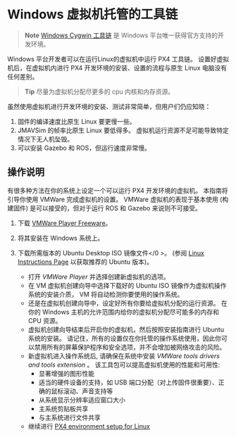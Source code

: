 # Windows 虚拟机托管的工具链

> **Note** [Windows Cygwin 工具链](../setup/dev_env_windows_cygwin.md) 是 Windows 平台唯一获得官方支持的开发环境。

Windows 平台开发者可以在运行Linux的虚拟机中运行 PX4 工具链。 设置好虚拟机后，在虚拟机内进行 PX4 开发环境的安装、设置的流程与原生 Linux 电脑没有任何差别。

> **Tip** 尽量为虚拟机分配尽更多的 cpu 内核和内存资源。

虽然使用虚拟机进行开发环境的安装、测试非常简单，但用户们仍应知晓：

1. 固件的编译速度比原生 Linux 要更慢一些。
2. JMAVSim 的帧率比原生 Linux 要低得多。 虚拟机运行资源不足可能导致特定情况下无人机坠毁。
3. 可以安装 Gazebo 和 ROS，但运行速度非常慢。

## 操作说明

有很多种方法在你的系统上设定一个可以运行 PX4 开发环境的虚拟机。 本指南将引导你使用 VMWare 完成虚拟机的设置。 VMWare 虚拟机的表现于基本使用 (构建固件) 是可以接受的，但对于运行 ROS 和 Gazebo 来说则不可接受。

1. 下载 [VMWare Player Freeware](https://www.vmware.com/products/workstation-player/workstation-player-evaluation.html)。
2. 将其安装在 Windows 系统上。
3. 下载所需版本的 Ubuntu Desktop ISO 镜像文件</0 >。 (参阅 [Linux Instructions Page](../setup/dev_env_linux.md) 以获取推荐的 Ubuntu 版本)。</li> 
    
    - 打开 *VMWare Player* 并选择创建新虚拟机的选项。
    - 在 VM 虚拟机创建向导中选择下载好的 Ubuntu ISO 镜像作为虚拟机操作系统的安装介质， VM 将自动检测你要使用的操作系统。
    - 还是在虚拟机创建向导中，设定好所有你要给虚拟机分配的运行资源。 在你的 Windows 主机的允许范围内给你的虚拟机分配尽可能多的内存和 CPU 资源。
    - 虚拟机创建向导结束后开启你的虚拟机，然后按照安装指南进行 Ubuntu 系统的安装。 请记住，所有的设置仅在你托管的操作系统使用，因此你可以禁用所有的屏幕保护程序和安全选项，并不会增加被网络攻击的风险。
    - 新虚拟机进入操作系统后, 请确保在系统中安装 *VMWare tools drivers and tools extension* 。 该工具包可以提高虚拟机使用的性能和可用性: 
        - 显著增强的图形性能
        - 适当的硬件设备的支持，如 USB 端口分配（对上传固件很重要）、正确的鼠标滚动、声音支持等
        - 从系统显示分辨率适应窗口大小
        - 主系统剪贴板共享
        - 与主系统进行文件共享
    - 继续进行 [PX4 environment setup for Linux](../setup/dev_env_linux.md)</ol>